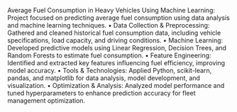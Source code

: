 Average Fuel Consumption in Heavy Vehicles Using Machine Learning:
Project focused on predicting average fuel consumption using data analysis and machine learning techniques.
•	Data Collection & Preprocessing: Gathered and cleaned historical fuel consumption data, including vehicle specifications, load capacity, and driving conditions.
•	Machine Learning: Developed predictive models using Linear Regression, Decision Trees, and Random Forests to estimate fuel consumption.
•	Feature Engineering: Identified and extracted key features influencing fuel efficiency, improving model accuracy.
•	Tools & Technologies: Applied Python, scikit-learn, pandas, and matplotlib for data analysis, model development, and visualization.
•	Optimization & Analysis: Analyzed model performance and tuned hyperparameters to enhance prediction accuracy for fleet management optimization.
